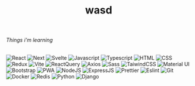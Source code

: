<h1 align="center">wasd</h1>
<br>
<h6>Things i'm learning</h6>
<p>
  <img alt="React" src="https://img.shields.io/badge/-React-45b8d8?style=flat-square&logo=react&logoColor=white" />
  <img alt="Next" src="https://img.shields.io/badge/-Next-ffffff?style=flat-square&logo=nextdotjs&logoColor=black" />
   <img alt="Svelte" src="https://img.shields.io/badge/-Svelte-ff3e00?style=flat-square&logo=svelte&logoColor=white" />
  <img alt="Javascript" src="https://img.shields.io/badge/-Javascript-F0DB4F?style=flat-square&logo=javascript&logoColor=black" />
  <img alt="Typescript" src="https://img.shields.io/badge/-Typescript-007ACC?style=flat-square&logo=typescript&logoColor=white" />
  <img alt="HTML" src="https://img.shields.io/badge/-HTML-E34F26?style=flat-square&logo=html5&logoColor=white" />
  <img alt="CSS" src="https://img.shields.io/badge/-CSS-264de4?style=flat-square&logo=css3&logoColor=white" />
  <img alt="Redux" src="https://img.shields.io/badge/-Redux-764ABC?style=flat-square&logo=redux&logoColor=white" />
  <img alt="Vite" src="https://img.shields.io/badge/-Vite-ac4afe?style=flat-square&logo=vite&logoColor=white" />
  <img alt="ReactQuery" src="https://img.shields.io/badge/-React Query-f94455?style=flat-square&logo=reactquery&logoColor=white" />
  <img alt="Axios" src="https://img.shields.io/badge/-Axios-5a29e4?style=flat-square&logo=axios&logoColor=white" />
  <img alt="Sass" src="https://img.shields.io/badge/-Sass-CC6699?style=flat-square&logo=sass&logoColor=white" />
  <img alt="TaiwindCSS" src="https://img.shields.io/badge/-Tailwind CSS-38bdf8?style=flat-square&logo=tailwindcss&logoColor=white" />
  <img alt="Material UI" src="https://img.shields.io/badge/-Material UI-067ef8?style=flat-square&logo=mui&logoColor=white" />
  <img alt="Bootstrap" src="https://img.shields.io/badge/-Bootstrap-8712fe?style=flat-square&logo=bootstrap&logoColor=white" />
  <img alt="PWA" src="https://img.shields.io/badge/-PWA-5a06c9?style=flat-square&logo=pwa&logoColor=white" />
  <img alt="NodeJS" src="https://img.shields.io/badge/-NodeJS-43853d?style=flat-square&logo=Node.js&logoColor=white" />
  <img alt="ExpressJS" src="https://img.shields.io/badge/-ExpressJS-ffffff?style=flat-square&logo=express&logoColor=black" />
  <img alt="Prettier" src="https://img.shields.io/badge/-Prettier-F7B93E?style=flat-square&logo=prettier&logoColor=black" />
  <img alt="Eslint" src="https://img.shields.io/badge/-Eslint-4b32c2?style=flat-square&logo=eslint&logoColor=white" />
  <img alt="Git" src="https://img.shields.io/badge/-Git-F05032?style=flat-square&logo=git&logoColor=white" />
  <img alt="Docker" src="https://img.shields.io/badge/-Docker-2297ef?style=flat-square&logo=docker&logoColor=white" />
  <img alt="Redis" src="https://img.shields.io/badge/-Redis-d82c20?style=flat-square&logo=redis&logoColor=white" />
  <img alt="Python" src="https://img.shields.io/badge/-Python-0073a4?style=flat-square&logo=python&logoColor=white" />
  <img alt="Django" src="https://img.shields.io/badge/-Django-002b1a?style=flat-square&logo=django&logoColor=white" />
</p>

